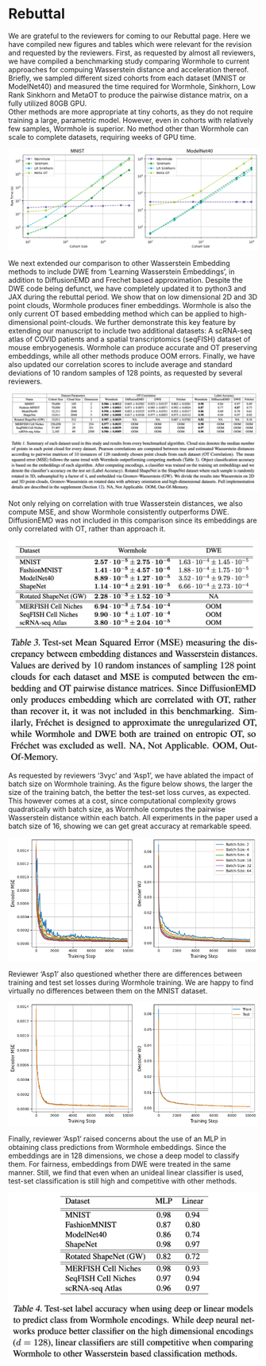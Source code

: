 # Rebuttal

We are grateful to the reviewers for coming to our Rebuttal page. Here we have compiled new figures and tables which were relevant for the revision and requested by the reviewers. 
First, as requested by almost all reviewers, we have compiled a benchmarking study comparing Wormhole to current approaches for compuing Wasserstein distance and acceleration thereof. Briefly, we sampled different sized cohorts from each dataset (MNIST or ModelNet40) and measured the time required for Wormhole, Sinkhorn, Low Rank Sinkhorn and MetaOT to produce the pairwise distance matrix, on a fully utilized 80GB GPU.  
Other methods are more appropriate at tiny cohorts, as they do not require training a large, parametric model. However, even in cohorts with relatively few samples, Wormhole is superior. No method other than Wormhole can scale to complete datasets, requiring weeks of GPU time.

![alt text](RebuttalFigures/TimeComparisonAll.png?raw=true)

We next extended our comparison to other Wasserstein Embedding methods to include DWE from ‘Learning Wasserstein Embeddings’, in addition to DiffusionEMD and Frechet based approximation. Despite the DWE code being defunct, we have completely updated it to python3 and JAX during the rebuttal period. We show that on low dimensional 2D and 3D point clouds, Wormhole produces finer embeddings.
Wormhole is also the only current OT based embedding method which can be applied to high-dimensional point-clouds. We further demonstrate this key feature by extending our manuscript to include two additional datasets: A scRNA-seq atlas of COVID patients and a spatial transcriptomics (seqFISH) dataset of mouse embryogenesis. Wormhole can produce accurate and OT preserving embeddings, while all other methods produce OOM errors.
Finally, we have also updated our correlation scores to include average and standard deviations of 10 random samples of 128 points, as requested by several reviewers.

![alt text](Tables/Table1.png?raw=true)

Not only relying on correlation with true Wasserstein distances, we also compute MSE, and show Wormhole consistently outperforms DWE. DiffusionEMD was not included in this comparison since its embeddings are only correlated with OT, rather than approach it.

![alt text](Tables/Table3.png?raw=true)

As requested by reviewers ‘3vyc’ and ‘Asp1’, we have ablated the impact of batch size on Wormhole training. As the figure below shows, the larger the size of the training batch, the better the test-set loss curves, as expected. This however comes at a cost, since computational complexity grows quadratically with batch size, as Wormhole computes the pairwise Wasserstein distance within each batch. All experiments in the paper used a batch size of 16, showing we can get great accuracy at remarkable speed.

![alt text](RebuttalFigures/BatchSizeAblation.png?raw=true)

Reviewer ‘Asp1’ also questioned whether there are differences between training and test set losses during Wormhole training. We are happy to find virtually no differences between them on the MNIST dataset.

![alt text](RebuttalFigures/LossCurves.png?raw=true)

Finally, reviewer  ‘Asp1’ raised concerns about the use of an MLP in obtaining class predictions from Wormhole embeddings. Since the embeddings are in 128 dimensions, we chose a deep model to classify them. For fairness, embeddings from DWE were treated in the same manner. Still, we find that even when an unideal linear classifier is used, test-set classification is still high and competitive with other methods. 

![alt text](Tables/Table4.png?raw=true)
